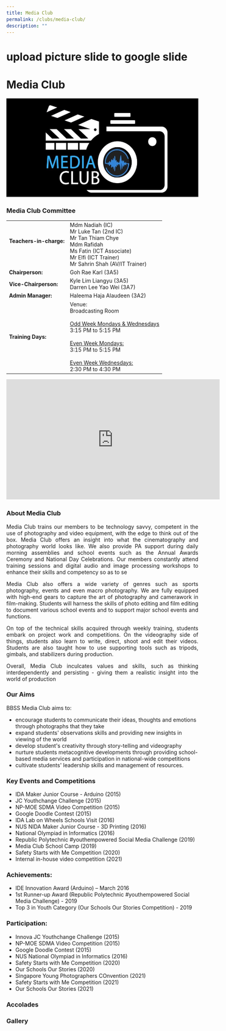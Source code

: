 ```yaml
---
title: Media Club
permalink: /clubs/media-club/
description: ""
---
```

# upload picture slide to google slide

# Media Club

![](/images/Our%20BBSS%20Experience/Cca/Clubs/New%20CCA%20Logo.jpg)

### Media Club Committee

|                             |             |
|-----------------|-----------|
| **Teachers-in-charge:**<br><br> | Mdm Nadiah (IC)<br>Mr Luke Tan (2nd IC)<br>Mr Tan Thiam Chye<br>Mdm Rafidah<br>Ms Fatin (ICT Associate)<br>Mr Elfi (ICT Trainer)<br>Mr Sahrin Shah (AV/IT Trainer)                    |
| **Chairperson:**                | Goh Rae Karl (3A5)                                                                                                                                                                    |
| **Vice-Chairperson:**           | Kyle Lim Liangyu (3A5)<br>Darren Lee Yao Wei (3A7)                                                                                                                                    |
| **Admin Manager:**              | Haleema Haja Alaudeen (3A2)                                                                                                                                                           |
| **Training Days:**<br>          | Venue:<br>Broadcasting Room<br><br><u>Odd Week Mondays & Wednesdays</u><br>3:15 PM to 5:15 PM<br><br><u>Even Week Mondays:</u><br>3:15 PM to 5:15 PM<br><br><u>Even Week Wednesdays:</u><br>2:30 PM to 4:30 PM |

<iframe width="560" height="315" src="https://www.youtube.com/embed/ndGdwz-A2rw" title="MEDIA CLUB Video 2021_2" frameborder="0" allow="accelerometer; autoplay; clipboard-write; encrypted-media; gyroscope; picture-in-picture" allowfullscreen></iframe>


### About Media Club

<p style="text-align: justify;">Media Club trains our members to be technology savvy, competent in the use of photography and video equipment, with the edge to think out of the box. Media Club offers an insight into what the cinematography and photography world looks like. We also provide PA support during daily morning assemblies and school events such as the Annual Awards Ceremony and National Day Celebrations. Our members constantly attend training sessions and digital audio and image processing workshops to enhance their skills and competency so as to se</p>

  

<p style="text-align: justify;">Media Club also offers a wide variety of genres such as sports photography, events and even macro photography. We are fully equipped with high-end gears to capture the art of photography and camerawork in film-making. Students will harness the skills of photo editing and film editing to document various school events and to support major school events and functions.</p>

  

<p style="text-align: justify;">On top of the technical skills acquired through weekly training, students embark on project work and competitions. On the videography side of things, students also learn to write, direct, shoot and edit their videos. Students are also taught how to use supporting tools such as tripods, gimbals, and stabilizers during production.</p>


<p style="text-align: justify;">Overall, Media Club inculcates values and skills, such as thinking interdependently and persisting - giving them a realistic insight into the world of production</p>


### Our Aims

BBSS Media Club aims to:

*   encourage students to communicate their ideas, thoughts and emotions through photographs that they take
*   expand students' observations skills and providing new insights in viewing of the world
*   develop student's creativity through story-telling and videography
*   nurture students metacognitive developments through providing school-based media services and participation in national-wide competitions
*   cultivate students' leadership skills and management of resources.

  

### Key Events and Competitions

*   IDA Maker Junior Course - Arduino (2015)
*   JC Youthchange Challenge (2015)
*   NP-MOE SDMA Video Competition (2015)
*   Google Doodle Contest (2015)
*   IDA Lab on Wheels Schools Visit (2016)
*   NUS NIDA Maker Junior Course - 3D Printing (2016)
*   National Olympiad in Informatics (2016)
*   Republic Polytechnic #youthempowered Social Media Challenge (2019)
*   Media Club School Camp (2019)
*   Safety Starts with Me Competition (2020)
*   Internal in-house video competition (2021)



### Achievements:

*   IDE Innovation Award (Arduino) – March 2016
*   1st Runner-up Award (Republic Polytechnic #youthempowered Social Media Challenge) - 2019
*   Top 3 in Youth Category (Our Schools Our Stories Competition) - 2019

### Participation:

*   Innova JC Youthchange Challenge (2015)
*   NP-MOE SDMA Video Competition (2015)
*   Google Doodle Contest (2015)
*   NUS National Olympiad in Informatics (2016)
*   Safety Starts with Me Competition (2020)
*   Our Schools Our Stories (2020)
*   Singapore Young Photographers COnvention (2021)
*   Safety Starts with Me Competition (2021)
*   Our Schools Our Stories (2021)

### Accolades

### Gallery